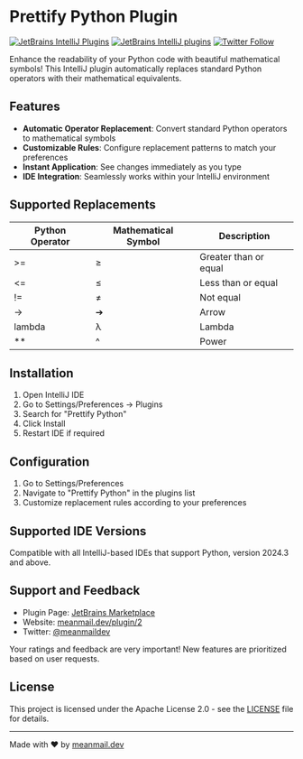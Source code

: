 # Prettify Python Plugin

[![JetBrains IntelliJ Plugins](https://img.shields.io/jetbrains/plugin/r/stars/12017?label=JetBrans%20Marketplace)](https://plugins.jetbrains.com/plugin/12017)
[![JetBrains IntelliJ plugins](https://img.shields.io/jetbrains/plugin/d/12017)](https://plugins.jetbrains.com/plugin/12017)
[![Twitter Follow](https://img.shields.io/twitter/follow/meanmaildev?style=plastic)](https://twitter.com/meanmaildev)

Enhance the readability of your Python code with beautiful mathematical symbols! This IntelliJ plugin automatically replaces standard Python operators with their mathematical equivalents.

## Features

- **Automatic Operator Replacement**: Convert standard Python operators to mathematical symbols
- **Customizable Rules**: Configure replacement patterns to match your preferences
- **Instant Application**: See changes immediately as you type
- **IDE Integration**: Seamlessly works within your IntelliJ environment

## Supported Replacements

| Python Operator | Mathematical Symbol | Description |
|----------------|---------------------|-------------|
| >= | ≥ | Greater than or equal |
| <= | ≤ | Less than or equal |
| != | ≠ | Not equal |
| -> | ➔ | Arrow |
| lambda | λ | Lambda |
| ** | ^ | Power |

## Installation

1. Open IntelliJ IDE
2. Go to Settings/Preferences → Plugins
3. Search for "Prettify Python"
4. Click Install
5. Restart IDE if required

## Configuration

1. Go to Settings/Preferences
2. Navigate to "Prettify Python" in the plugins list
3. Customize replacement rules according to your preferences

## Supported IDE Versions

Compatible with all IntelliJ-based IDEs that support Python, version 2024.3 and above.

## Support and Feedback

- Plugin Page: [JetBrains Marketplace](https://plugins.jetbrains.com/plugin/12017)
- Website: [meanmail.dev/plugin/2](https://meanmail.dev/plugin/2)
- Twitter: [@meanmaildev](https://twitter.com/meanmaildev)

Your ratings and feedback are very important! New features are prioritized based on user requests.

## License

This project is licensed under the Apache License 2.0 - see the [LICENSE](LICENSE) file for details.

---

Made with ❤️ by [meanmail.dev](https://meanmail.dev)
